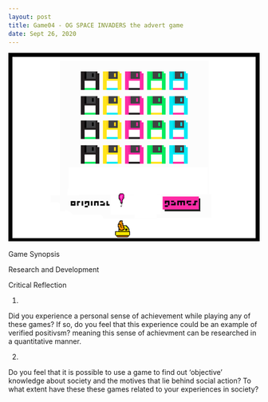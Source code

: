 ```yaml
---
layout: post
title: Game04 - OG SPACE INVADERS the advert game  
date: Sept 26, 2020
--- 
```


<img src="../images/concept.png" alt="Create With Code">  
  
Game Synopsis   
  
Research and Development  
  
Critical Reflection  

1)
Did you experience a personal sense of achievement while playing any of these games? If so, do you feel that this experience could be an example of verified positivsm? meaning this sense of achievment can be researched in a quantitative manner.

2)
Do you feel that it is possible to use a game to find out ‘objective’ knowledge about society and the motives that lie behind social action?
To what extent have these these games related to your experiences in society? 
  
  
